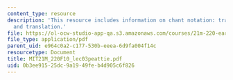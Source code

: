 ```yaml
---
content_type: resource
description: 'This resource includes information on chant notation: transcription
  and translation.'
file: https://ol-ocw-studio-app-qa.s3.amazonaws.com/courses/21m-220-early-music-fall-2010/0b3ee91525dc9a1949feb4d905c6f826_MIT21M_220F10_lec03peattie.pdf
file_type: application/pdf
parent_uid: e964c0a2-c177-530b-eeea-6d9fa004f14c
resourcetype: Document
title: MIT21M_220F10_lec03peattie.pdf
uid: 0b3ee915-25dc-9a19-49fe-b4d905c6f826
---
```

